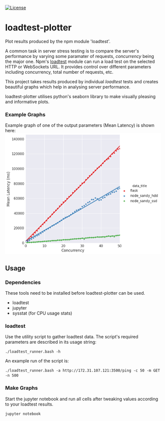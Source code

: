 [![License](https://img.shields.io/badge/LICENSE-WTFPL%202.0-red.svg)](http://www.wtfpl.net/)

# loadtest-plotter
Plot results produced by the npm module 'loadtest'.

A common task in server stress testing is to compare the server's performance by varying some paramater of requests, *concurrency* being the major one. Npm's [loadtest](https://www.npmjs.com/package/loadtest) module can run a load test on the selected HTTP or WebSockets URL. It provides control over different parameters including concurrency, total number of requests, etc.

This project takes results produced by individual *loadtest* tests and creates beautiful graphs which help in analysing server performance.

loadtest-plotter utilises python's seaborn library to make visually pleasing and informative plots.

### Example Graphs
Example graph of one of the output parameters (Mean Latency) is shown here:
![Example Graph](./example.png "Example Graph")

## Usage

### Dependencies
These tools need to be installed before loadtest-plotter can be used.
- loadtest
- jupyter
- sysstat (for CPU usage stats)

### loadtest
Use the utility script to gather loadtest data. The script's required parameters are described in its usage string:
```
./loadtest_runner.bash -h
```

An example run of the script is:
```
./loadtest_runner.bash -a http://172.31.107.121:3500/ping -c 50 -m GET -n 500
```

### Make Graphs
Start the jupyter notebook and run all cells after tweaking values according to your loadtest results.
```
jupyter notebook
```


